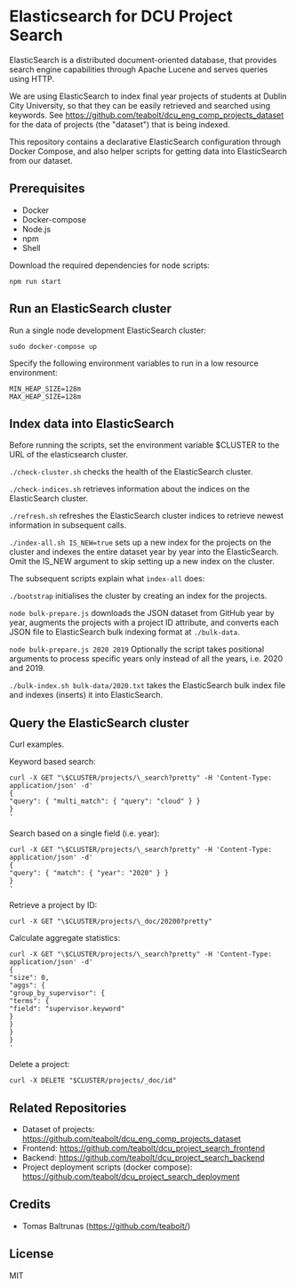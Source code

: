 # Elasticsearch for DCU Project Search

ElasticSearch is a distributed document-oriented database, that provides search engine capabilities through Apache Lucene and serves queries using HTTP.

We are using ElasticSearch to index final year projects of students at Dublin City University, so that they can be easily retrieved and searched using keywords. See https://github.com/teabolt/dcu_eng_comp_projects_dataset for the data of projects (the "dataset") that is being indexed.

This repository contains a declarative ElasticSearch configuration through Docker Compose, and also helper scripts for getting data into ElasticSearch from our dataset.

## Prerequisites

* Docker
* Docker-compose
* Node.js
* npm
* Shell

Download the required dependencies for node scripts:

`npm run start`

## Run an ElasticSearch cluster

Run a single node development ElasticSearch cluster:

`sudo docker-compose up`

Specify the following environment variables to run in a low resource environment:
```
MIN_HEAP_SIZE=128m
MAX_HEAP_SIZE=128m
```

## Index data into ElasticSearch

Before running the scripts, set the environment variable $CLUSTER to the URL of the elasticsearch cluster.

`./check-cluster.sh` checks the health of the ElasticSearch cluster.

`./check-indices.sh` retrieves information about the indices on the ElasticSearch cluster.

`./refresh.sh` refreshes the ElasticSearch cluster indices to retrieve newest information in subsequent calls.

`./index-all.sh IS_NEW=true` sets up a new index for the projects on the cluster and indexes the entire dataset year by year into the ElasticSearch.
Omit the IS_NEW argument to skip setting up a new index on the cluster.

The subsequent scripts explain what `index-all` does:

`./bootstrap` initialises the cluster by creating an index for the projects.

`node bulk-prepare.js` downloads the JSON dataset from GitHub year by year, augments the projects with a project ID attribute, and converts each JSON file to ElasticSearch bulk indexing format at `./bulk-data`.

`node bulk-prepare.js 2020 2019`
Optionally the script takes positional arguments to process specific years only instead of all the years, i.e. 2020 and 2019.

`./bulk-index.sh bulk-data/2020.txt` takes the ElasticSearch bulk index file and indexes (inserts) it into ElasticSearch.

## Query the ElasticSearch cluster

Curl examples.

Keyword based search:

```
curl -X GET "\$CLUSTER/projects/\_search?pretty" -H 'Content-Type: application/json' -d'
{
"query": { "multi_match": { "query": "cloud" } }
}
'
```

Search based on a single field (i.e. year):

```
curl -X GET "\$CLUSTER/projects/\_search?pretty" -H 'Content-Type: application/json' -d'
{
"query": { "match": { "year": "2020" } }
}
'
```

Retrieve a project by ID:

```
curl -X GET "\$CLUSTER/projects/\_doc/20200?pretty"
```

Calculate aggregate statistics:

```
curl -X GET "\$CLUSTER/projects/\_search?pretty" -H 'Content-Type: application/json' -d'
{
"size": 0,
"aggs": {
"group_by_supervisor": {
"terms": {
"field": "supervisor.keyword"
}
}
}
}
'
```

Delete a project:

```
curl -X DELETE "$CLUSTER/projects/_doc/id"
```

## Related Repositories

- Dataset of projects: https://github.com/teabolt/dcu_eng_comp_projects_dataset
- Frontend: https://github.com/teabolt/dcu_project_search_frontend
- Backend: https://github.com/teabolt/dcu_project_search_backend
- Project deployment scripts (docker compose): https://github.com/teabolt/dcu_project_search_deployment

## Credits

- Tomas Baltrunas (https://github.com/teabolt/)

## License

MIT

